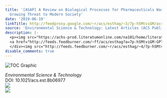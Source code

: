 ```yaml
---
title: '[ASAP] A Review on Biological Processes for Pharmaceuticals Wastes Abatement—A
  Growing Threat to Modern Society'
date: '2019-06-19'
linkTitle: http://feedproxy.google.com/~r/acs/esthag/~3/7p-hSMtviGM/acs.est.8b06977
source: 'Environmental Science & Technology: Latest Articles (ACS Publications)'
description: |-
  <p><img src="https://achs-prod.literatumonline.com/na101/home/literatum/publisher/achs/journals/content/esthag/0/esthag.ahead-of-print/acs.est.8b06977/20190619/images/medium/es-2018-06977k_0002.gif" alt="TOC Graphic"/></p><div><cite>Environmental Science & Technology</cite></div><div>DOI: 10.1021/acs.est.8b06977</div><div class="feedflare">
  <a href="http://feeds.feedburner.com/~ff/acs/esthag?a=7p-hSMtviGM:GPlCni56-lc:yIl2AUoC8zA"><img src="http://feeds.feedburner.com/~ff/acs/esthag?d=yIl2AUoC8zA" border="0"></img></a>
  </div><img src="http://feeds.feedburner.com/~r/acs/esthag/~4/7p-hSMtviGM" ...
disable_comments: true
---
```

<p><img src="https://achs-prod.literatumonline.com/na101/home/literatum/publisher/achs/journals/content/esthag/0/esthag.ahead-of-print/acs.est.8b06977/20190619/images/medium/es-2018-06977k_0002.gif" alt="TOC Graphic"/></p><div><cite>Environmental Science & Technology</cite></div><div>DOI: 10.1021/acs.est.8b06977</div><div class="feedflare">
<a href="http://feeds.feedburner.com/~ff/acs/esthag?a=7p-hSMtviGM:GPlCni56-lc:yIl2AUoC8zA"><img src="http://feeds.feedburner.com/~ff/acs/esthag?d=yIl2AUoC8zA" border="0"></img></a>
</div><img src="http://feeds.feedburner.com/~r/acs/esthag/~4/7p-hSMtviGM" ...